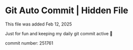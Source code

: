 # Git Auto Commit | Hidden File

This file was added Feb 12, 2025

Just for fun and keeping my daily git commit active 🤪

commit number: 251761
